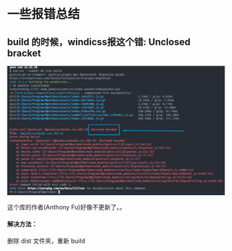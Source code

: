 # 一些报错总结
## build 的时候，windicss报这个错: Unclosed bracket
![image](./img/windicss-error.png)

这个库的作者(Anthony Fu)好像不更新了。。

#### 解决方法：
删除 dist 文件夹，重新 build

